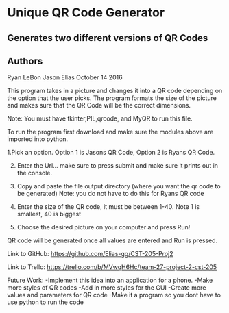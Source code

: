 # Unique QR Code Generator

## Generates two different versions of QR Codes
## Authors
Ryan LeBon
Jason
Elias
October 14 2016

This program takes in a picture and changes it into a QR code depending on the option that the
user picks.
The program formats the size of the picture and makes sure that the QR Code will be the correct
dimensions.

Note: You must have tkinter,PIL,qrcode, and MyQR to run this file.

To run the program first download and make sure the modules above are imported into python.

1.Pick an option. Option 1 is Jasons QR Code, Option 2 is Ryans QR Code.

2. Enter the Url... make sure to press submit and make sure it prints out in the console.

3. Copy and paste the file output directory (where you want the qr code to be generated)
	Note: you do not have to do this for Ryans QR code

4. Enter the size of the QR code, it must be between 1-40.
	Note 1 is smallest, 40 is biggest

5. Choose the desired picture on your computer and press Run!

QR code will be generated once all values are entered and Run is pressed.


Link to GitHub: 
https://github.com/Elias-gg/CST-205-Proj2

Link to Trello:
https://trello.com/b/MVwqH6Hc/team-27-project-2-cst-205

Future Work:
-Implement this idea into an application for a phone.
-Make more styles of QR codes
-Add in more styles for the GUI
-Create more values and parameters for QR code
-Make it a program so you dont have to use python to run the code
